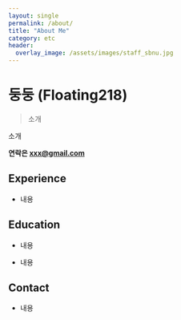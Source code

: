```yaml
---
layout: single
permalink: /about/
title: "About Me"
category: etc
header:
  overlay_image: /assets/images/staff_sbnu.jpg
---
```


# 둥둥 (Floating218)

> 소개

소개

**연락은 xxx@gmail.com**


## Experience

- 내용

## Education

- 내용

* 내용



## Contact

- 내용
